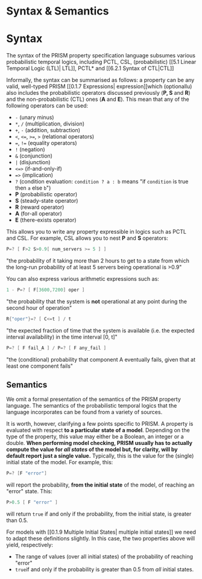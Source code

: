 # Syntax & Semantics

# Syntax

The syntax of the PRISM property specification language subsumes various probabilistic temporal logics, including PCTL, CSL, (probabilistic) [[5.1 Linear Temporal Logic (LTL)| LTL]], PCTL* and [[6.2.1 Syntax of CTL|CTL]]


Informally, the syntax can be summarised as follows: a property can be any valid, well-typed PRISM [[0.1.7 Expressions| expression]]which (optionallu) also includes the probabilistic operators discussed previously (**P, S** and **R**) and the non-probabilistic (CTL) ones (**A** and **E**). This mean that any of the following operators can be used:

- `-` (unary minus)
- `*`, `/` (multiplication, division)
- `+`, `-` (addition, subtraction)
- `<`, `<=`, `>=`, `>` (relational operators)
- `=`, `!=` (equality operators)
- `!` (negation)
- `&` (conjunction)
- `|` (disjunction)
- `<=>` (if-and-only-if)
- `=>` (implication)
- `?` (condition evaluation: `condition ? a : b` means "if `condition` is true then `a` else `b`")
- **P** (probabilistic operator)
- **S** (steady-state operator)
- **R** (reward operator)
- **A** (for-all operator)
- **E** (there-exists operator)



This allows you to write any property expressible in logics such as PCTL and CSL. For example, CSL allows you to nest **P** and **S** operators:

```c
P=? [ F>2 S>0.9[ num_servers >= 5 ] ]  
```

"the probability of it taking more than 2 hours to get to a state from which the long-run probability of at least 5 servers being operational is >0.9"

You can also express various arithmetic expressions such as:

```c
1 - P=? [ F[3600,7200] oper ]  
```

"the probability that the system is **not** operational at any point during the second hour of operation"

```c
R{"oper"}=? [ C<=t ] / t  
```

"the expected fraction of time that the system is available (i.e. the expected interval availability) in the time interval [0, t]"

```c
P=? [ F fail_A ] / P=? [ F any_fail ]  
```

"the (conditional) probability that component A eventually fails, given that at least one component fails"

## Semantics

We omit a formal presentation of the semantics of the PRISM property language. The semantics of the probabilistic temporal logics that the language incorporates can be found from a variety of sources. 

It is worth, however, clarifying a few points specific to PRISM. A property is evaluated with respect **to a particular state of a model**. Depending on the type of the property, this value may either be a Boolean, an integer or a double. **When performing model checking, PRISM usually has to actually compute the value for *all states* of the model but, for clarity, will by default report just a single value.** Typically, this is the value for the (single) initial state of the model. For example, this:

```c
P=? [F "error"]
```

will report the probability, **from the initial state** of the model, of reaching an "error" state. This:

```c
P>0.5 [ F "error" ]
```

will return `true` if and only if the probability, from the initial state, is greater than 0.5.

For models with [[0.1.9 Multiple Initial States| multiple initial states]] we need to adapt these definitions slightly. In this case, the two properties above will yield, respectively:

- The range of values (over all initial states) of the probability of reaching "error"
- `true`if and only if the probability is greater than 0.5 from *all* initial states.
